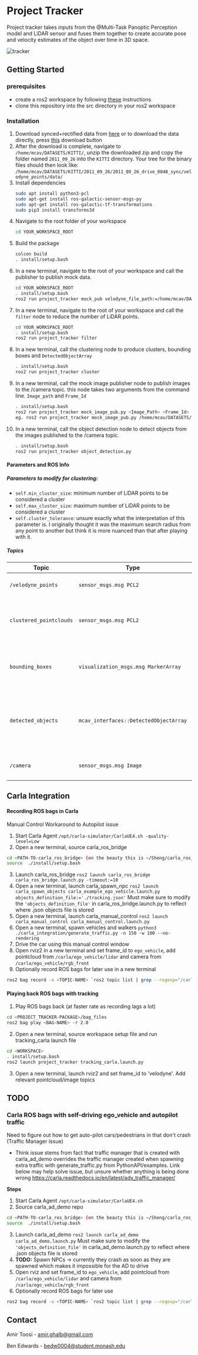 # Project Tracker

Project tracker takes inputs from the @Multi-Task Panoptic Perception model and LiDAR sensor and fuses them together to create accurate pose and velocity estimates of the object over time in 3D space.

![tracker](https://user-images.githubusercontent.com/69286161/151936865-c160a7b6-f4cc-4b03-b0d2-b586d1aff493.gif)



## Getting Started

### prerequisites
* create a ros2 workspace by following [these](https://docs.ros.org/en/foxy/Tutorials/Workspace/Creating-A-Workspace.html) instructions
* clone this repository into the src directory in your ros2 workspace

### Installation

1. Download synced+rectified data from [here](http://www.cvlibs.net/datasets/kitti/raw_data.php) or to download the data directly, press [this](https://s3.eu-central-1.amazonaws.com/avg-kitti/raw_data/2011_09_26_drive_0048/2011_09_26_drive_0048_sync.zip) download button
2. After the download is complete, navigate to ```/home/mcav/DATASETS/KITTI/```, unzip the downloaded zip and copy the folder named `2011_09_26` into the `KITTI` directory. Your tree for the binary files should then look like: `/home/mcav/DATASETS/KITTI/2011_09_26/2011_09_26_drive_0048_sync/velodyne_points/data/`
3. Install dependencies
    ```sh
    sudo apt install python3-pcl
    sudo apt-get install ros-galactic-sensor-msgs-py
    sudo apt-get install ros-galactic-tf-transformations
    sudo pip3 install transforms3d
    ```
3. Navigate to the root folder of your workspace
    ```sh
    cd YOUR_WORKSPACE_ROOT
    ```
4. Build the package
	```sh
    colcon build
    . install/setup.bash
    ```
5. In a new terminal, navigate to the root of your workspace and call the publisher to publish mock data.
	```sh
    cd YOUR_WORKSPACE_ROOT
    . install/setup.bash
    ros2 run project_tracker mock_pub velodyne_file_path:=/home/mcav/DATASETS/KITTI/2011_09_26/2011_09_26_drive_0048_sync/velodyne_points/data
    ```
6.  In a new terminal, navigate to the root of your workspace and call the `filter` node to reduce the number of LiDAR points.
	```sh
    cd YOUR_WORKSPACE_ROOT
    . install/setup.bash
    ros2 run project_tracker filter
    ```
7.  In a new terminal, call the clustering node to produce clusters, bounding boxes and `DetectedObjectArray`
    ```sh
    . install/setup.bash
    ros2 run project_tracker cluster
    ```
8.  In a new terminal, call the mock image publisher node to publish images to the /camera topic. this node takes two arguments from the command line. `Image_path` and `Frame_Id`
    ```sh
    . install/setup.bash
    ros2 run project_tracker mock_image_pub.py <Image_Path> <Frame_Id>
    eg. ros2 run project_tracker mock_image_pub.py /home/mcav/DATASETS/streetViewImages/ velodyne 
    ```
9. In a new terminal, call the object detection node to detect objects from the images published to the /camera topic.
    ```sh
    . install/setup.bash
    ros2 run project_tracker object_detection.py
    ```

#### Parameters and ROS Info

##### Parameters to modify for clustering: 
* `self.min_cluster_size`: minimum number of LiDAR points to be considered a cluster
* `self.max_cluster_size`: maximum number of LiDAR points to be considered a cluster
* `self.cluster_tolerance`: unsure exactly what the interpretation of this parameter is. I originally thought it was the maximum search radius from any point to another but think it is more nuanced than that after playing with it.

##### Topics
|Topic|Type|Objective|Nodes interacting|
------|----|---------|-----------------|
|`/velodyne_points`|`sensor_msgs.msg PCL2`|Publish mock LiDAR data|`project_tracker::mock_pub` publishes, `project_tracker::filter` subscribes|
|`clustered_pointclouds`|`sensor_msgs.msg PCL2`|View clustered pointclouds in PCL2 format for visualisation|`project_tracker::cluster` publishes|
|`bounding_boxes`|`visualization_msgs.msg MarkerArray`|View bounding boxes over identified clusters for visualisation|`project_tracker::cluster` publishes|
|`detected_objects`|`mcav_interfaces::DetectedObjectArray`|Emit detected objects for use in other MCAV nodes e.g. path planning|`project_tracker::cluster` publishes|
|`/camera`|`sensor_msgs.msg Image`|publish mock Images|`project_tracker::mock_image_pub` publishes, `project_tracker::object_detection` subscribes|

## Carla Integration

#### Recording ROS bags in Carla

Manual Control Workaround to Autopilot issue

1. Start Carla Agent `/opt/carla-simulator/CarlaUE4.sh -quality-level=Low`
2. Open a new terminal, source carla_ros_bridge
```bash
cd <PATH-TO-carla_ros_bridge> (on the beauty this is ~/Sheng/carla_ros_bridge, the beast it is ~/liam_ws/carla_ros_bridge, I think)
source  ./install/setup.bash
```
3. Launch carla_ros_bridge `ros2 launch carla_ros_bridge carla_ros_bridge.launch.py -timeout:=10`
4. Open a new terminal, launch carla_spawn_npc `ros2 launch carla_spawn_objects carla_example_ego_vehicle.launch.py objects_definition_file:='./tracking.json'`
    Must make sure to modify the `'objects_definition_file'` in carla_ros_bridge.launch.py to reflect where .json objects file is stored
5. Open a new terminal, launch carla_manual_control `ros2 launch carla_manual_control carla_manual_control.launch.py`
6. Open a new terminal, spawn vehicles and walkers `python3 ./carla_integration/generate_traffic.py -n 150 -w 100 --no-rendering`
7. Drive the car using this manual control window
8. Open rviz2 in a new terminal and set frame_id to `ego_vehicle`, add pointcloud from `/carla/ego_vehicle/lidar` and camera from `/carla/ego_vehicle/rgb_front`
9. Optionally record ROS bags for later use in a new terminal
```bash
ros2 bag record -o <TOPIC-NAME> `ros2 topic list | grep --regexp="/carla/*"` /tf
```

#### Playing back ROS bags with tracking

1. Play ROS bags back (at faster rate as recording lags a lot)
```bash
cd <PROJECT_TRACKER-PACKAGE>/bag_files
ros2 bag play <BAG-NAME> -r 2.0
```
2. Open a new terminal, source workspace setup file and run tracking_carla launch file
```bash
cd <WORKSPACE> 
. install/setup.bash
ros2 launch project_tracker tracking_carla.launch.py
```
3. Open a new terminal, launch rviz2 and set frame_id to 'velodyne'. Add relevant pointcloud/image topics


## TODO

### Carla ROS bags with self-driving ego_vehicle and autopilot traffic

Need to figure out how to get auto-pilot cars/pedestrians in that don't crash (Traffic Manager issue)

* Think issue stems from fact that traffic manager that is created with carla_ad_demo overrides the traffic manager created when spawning extra traffic with generate_traffic.py from PythonAPI/examples. Link below may help solve issue, but unsure whether anything is being done wrong
https://carla.readthedocs.io/en/latest/adv_traffic_manager/

**Steps**

1. Start Carla Agent `/opt/carla-simulator/CarlaUE4.sh`
2. Source carla_ad_demo repo
```bash
cd <PATH-TO-carla_ros_bridge> (on the beauty this is ~/Sheng/carla_ros_bridge, the beast it is ~/liam_ws/carla_ros_bridge, I think)
source  ./install/setup.bash
```
3. Launch carla_ad_demo `ros2 launch carla_ad_demo carla_ad_demo.launch.py`
    Must make sure to modify the `'objects_definition_file'` in carla_ad_demo.launch.py to reflect where .json objects file is stored
4. **TODO:** Spawn NPCs -> currently they crash as soon as they are spawned which makes it impossible for the AD to drive
5. Open rviz and set frame_id to `ego_vehicle`, add pointcloud from `/carla/ego_vehicle/lidar` and camera from `/carla/ego_vehicle/rgb_front`
6. Optionally record ROS bags for later use
```bash
ros2 bag record -o <TOPIC-NAME> `ros2 topic list | grep --regexp="/carla/*"` /tf
```



## Contact
Amir Toosi - amir.ghalb@gmail.com

Ben Edwards - bedw0004@student.monash.edu
